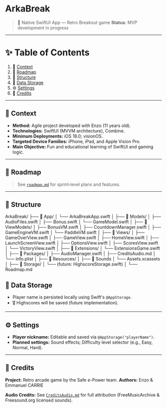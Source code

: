 # ArkaBreak

> 📱 Native SwiftUI App — Retro Breakout game
> **Status**: MVP development in progress

---

# ✨ Table of Contents

1. 🎯 [Context](#🎯-context)
2. 🚀 [Roadmap](#🚀-roadmap)
3. 📂 [Structure](#📂-structure)
4. 🔐 [Data Storage](#🔐-data-storage)
5. ⚙️ [Settings](#⚙️-settings)
6. 🌟 [Credits](#🌟-credits)

---

## 🎯 Context
- **Method:** Agile project developed with Enzo (11 years old).
- **Technologies:** SwiftUI (MVVM architecture), Combine.
- **Minimum Deployments:** iOS 18.0; visionOS.
- **Targeted Device Families:**  iPhone, iPad, and Apple Vision Pro.
- **Main Objective:** Fun and educational learning of SwiftUI and gaming logic.

---

## 🚀 Roadmap
> See [`roadmap.md`](./roadmap.md) for sprint‑level plans and features.

---

## 📂 Structure

ArkaBreak/
├── 📂 App/
│   └── ArkaBreakApp.swift
│
├── 📂 Models/
│   ├── AudioFiles.swift
│   ├── Bonus.swift
│   └── GameModel.swift
│
├── 📂 ViewModels/
│   ├── BonusVM.swift
│   ├── CountdownManager.swift
│   ├── GameEngineVM.swift
│   └── PaddleVM.swift
│
├── 📂 Views/
│   ├── GameOverView.swift
│   ├── GameView.swift
│   ├── HomeView.swift
│   ├── LaunchScreenView.swift
│   ├── OptionsView.swift
│   ├── ScoresView.swift
│   └── VictoryView.swift
│
├── 📂 Extensions/
│   └── ExtensionsGame.swift
│
├── 📂 Packages/
│   ├── AudioManager.swift
│   ├── CreditsAudio.md
│   └── info.plist
│
├── 📂 Resources/
│   ├── 📂 Sounds
│   └── Assets.xcassets
│
├── 📂 Storage/
│   └── (future: HighscoreStorage.swift)
│
└── Roadmap.md


## 🔐 Data Storage
- Player name is persisted locally using Swift's `@AppStorage`.
- 🎖 Highscores will be saved (future implementation).

---

## ⚙️ Settings
- **Player nickname:** Editable and saved via `@AppStorage("playerName")`.
- **Planned settings:** Sound effects; Difficulty level selector (e.g., Easy, Normal, Hard).

---

## 🌟 Credits
**Project:** Retro arcade game by the Safe e-Power team.
**Authors:** Enzo & Emmanuel CARRIE

**Audio Credits:** See [`CreditsAudio.md`](./Packages/CreditsAudio.md) for full attribution (FreeMusicArchive & Freesound.org licensed sounds).